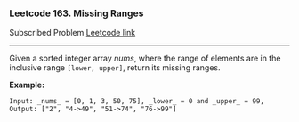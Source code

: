 ### Leetcode 163. Missing Ranges
Subscribed Problem
[Leetcode link](https://leetcode.com/problems/missing-ranges/)

---

Given a sorted integer array *nums*, where the range of elements are in the inclusive range `[lower, upper]`, return its missing ranges.

**Example:**
```
Input: _nums_ = [0, 1, 3, 50, 75], _lower_ = 0 and _upper_ = 99,
Output: ["2", "4->49", "51->74", "76->99"]
```
